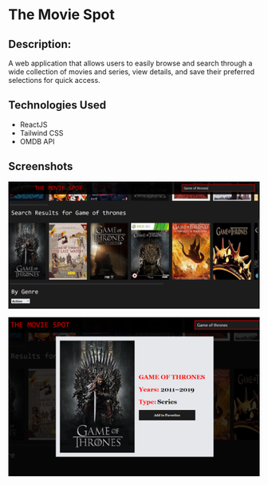# The Movie Spot

## Description:

A web application that allows users to easily browse and search through a wide collection of movies and series, view details, and save their preferred selections for quick access.

## Technologies Used
- ReactJS
- Tailwind CSS
- OMDB API

## Screenshots

![Homepage](./src/assets/Homepage.png)

![Movie Details](./src/assets/Movie-Details.png)